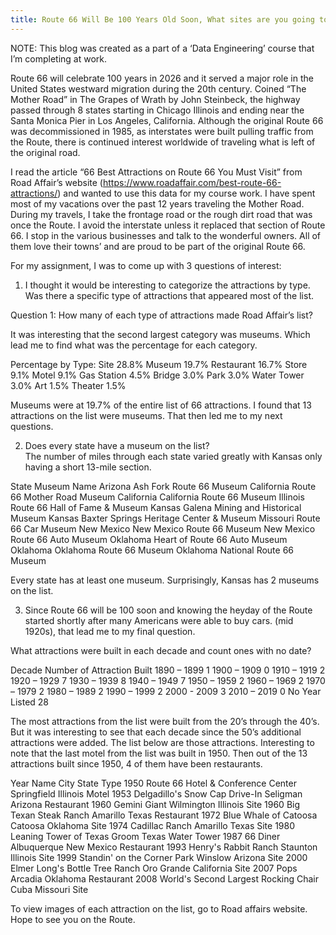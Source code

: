 ```yaml
---
title: Route 66 Will Be 100 Years Old Soon, What sites are you going to see?
---
```

NOTE: This blog was created as a part of a ‘Data Engineering’ course that I’m completing at work.

Route 66 will celebrate 100 years in 2026 and it served a major role in the United States westward migration during the 20th century.  Coined “The Mother Road” in The Grapes of Wrath by John Steinbeck, the highway passed through 8 states starting in Chicago Illinois and ending near the Santa Monica Pier in Los Angeles, California.  Although the original Route 66 was decommissioned in 1985, as interstates were built pulling traffic from the Route, there is continued interest worldwide of traveling what is left of the original road. 

I read the article “66 Best Attractions on Route 66 You Must Visit” from Road Affair’s website (https://www.roadaffair.com/best-route-66-attractions/) and wanted to use this data for my course work.  I have spent most of my vacations over the past 12 years traveling the Mother Road.  During my travels, I take the frontage road or the rough dirt road that was once the Route.  I avoid the interstate unless it replaced that section of Route 66.  I stop in the various businesses and talk to the wonderful owners.  All of them love their towns’ and are proud to be part of the original Route 66. 

For my assignment, I was to come up with 3 questions of interest: 

1.	I thought it would be interesting to categorize the attractions by type.  Was there a specific type of attractions that appeared most of the list.

Question 1:  How many of each type of attractions made Road Affair’s list?

 

It was interesting that the second largest category was museums.  Which lead me to find what was the percentage for each category. 

Percentage by Type:
Site 	28.8%
Museum	19.7%
Restaurant  	16.7%
Store   	9.1%
Motel      	9.1%
Gas Station  	4.5%
Bridge    	3.0%
Park  	3.0%
Water Tower   	3.0%
Art         	1.5%
Theater      	1.5%

Museums were at 19.7% of the entire list of 66 attractions.  I found that 13 attractions on the list were museums.  That then led me to my next questions.


2.	Does every state have a museum on the list?  
The number of miles through each state varied greatly with Kansas only having a short 13-mile section.  

State	Museum Name
Arizona	Ash Fork Route 66 Museum
California	Route 66 Mother Road Museum
California   	California Route 66 Museum
Illinois         	Route 66 Hall of Fame & Museum
Kansas    	Galena Mining and Historical Museum
Kansas  	Baxter Springs Heritage Center & Museum
Missouri	Route 66 Car Museum
New Mexico	New Mexico Route 66 Museum
New Mexico	Route 66 Auto Museum
Oklahoma   	Heart of Route 66 Auto Museum
Oklahoma   	Oklahoma Route 66 Museum
Oklahoma   	National Route 66 Museum

Every state has at least one museum.  Surprisingly, Kansas has 2 museums on the list.


3.	Since Route 66 will be 100 soon and knowing the heyday of the Route started shortly after many Americans were able to buy cars. (mid 1920s), that lead me to my final question.

What attractions were built in each decade and count ones with no date? 

 

Decade	Number of Attraction Built
1890 – 1899	1
1900 – 1909	0
1910 – 1919	2
1920 – 1929	7
1930 – 1939	8
1940 – 1949	7
1950 – 1959	2
1960 – 1969	2
1970 – 1979	2
1980 – 1989	2
1990 – 1999	2
2000 - 2009	3
2010 – 2019	0
No Year Listed	28

The most attractions from the list were built from the 20’s through the 40’s.  But it was interesting to see that each decade since the 50’s additional attractions were added.  The list below are those attractions. Interesting to note that the last motel from the list was built in 1950.  Then out of the 13 attractions built since 1950, 4 of them have been restaurants.

Year	Name	City	State	Type
1950	Route 66 Hotel & Conference Center	Springfield	Illinois	Motel
1953	Delgadillo's Snow Cap Drive-In	Seligman	Arizona	Restaurant
1960	Gemini Giant	Wilmington	Illinois	Site
1960	Big Texan Steak Ranch	Amarillo	Texas	Restaurant
1972	Blue Whale of Catoosa	Catoosa	Oklahoma	Site
1974	Cadillac Ranch	Amarillo	Texas	Site
1980	Leaning Tower of Texas	Groom	Texas	Water Tower
1987	66 Diner	Albuquerque	New Mexico	Restaurant
1993	Henry's Rabbit Ranch	Staunton	Illinois	Site
1999	Standin' on the Corner Park	Winslow	Arizona	Site
2000	Elmer Long's Bottle Tree Ranch	Oro Grande	California	Site
2007	Pops	Arcadia	Oklahoma	Restaurant
2008	World's Second Largest Rocking Chair	Cuba	Missouri	Site

To view images of each attraction on the list, go to Road affairs website.  Hope to see you on the Route.

